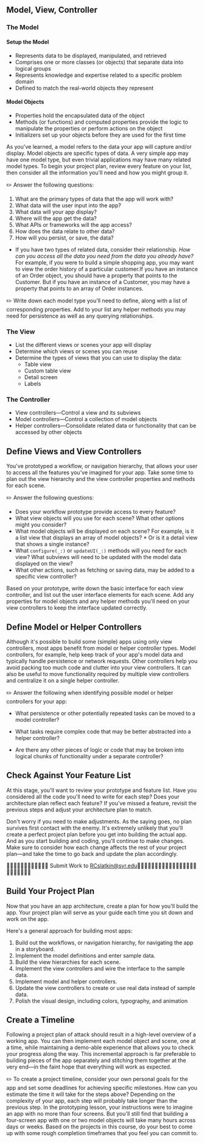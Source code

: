 ## Model, View, Controller

### The Model
#### Setup the Model 
* Represents data to be displayed, manipulated, and retrieved
* Comprises one or more classes (or objects) that separate data into logical groups
* Represents knowledge and expertise related to a specific problem domain
* Defined to match the real-world objects they represent

#### Model Objects
* Properties hold the encapsulated data of the object
* Methods (or functions) and computed properties provide the logic to manipulate the properties or perform actions on the object
* Initializers set up your objects before they are used for the first time

As you've learned, a model refers to the data your app will capture and/or display. Model objects are specific types of data. A very simple app may have one model type, but even trivial applications may have many related model types.
To begin your project plan, review every feature on your list, then consider all the information you'll need and how you might group it. 

✏️ Answer the following questions:
1. What are the primary types of data that the app will work with?
2. What data will the user input into the app?
3. What data will your app display?
4. Where will the app get the data?
5. What APIs or frameworks will the app access?
6. How does the data relate to other data?
7. How will you persist, or save, the data?

* If you have two types of related data, consider their relationship. _How can you access all the data you need from the data you already have?_ For example, if you were to build a simple shopping app, you may want to view the order history of a particular customer.If you have an instance of an Order object, you should have a property that points to the Customer. But if you have an instance of a Customer, you may have a property that points to an array of Order instances.

✏️ Write down each model type you'll need to define, along with a list of corresponding properties. Add to your list any helper methods you may need for persistence as well as any querying relationships.


### The View
* List the different views or scenes your app will display
* Determine which views or scenes you can reuse 
* Determine the types of views that you can use to display the data:  
  * Table view 
  * Custom table view
  * Detail screen
  * Labels
  
  
### The Controller
* View controllers—Control a view and its subviews
* Model controllers—Control  a collection of model objects
* Helper controllers—Consolidate related data or functionality that can be accessed by other objects

## Define Views and View Controllers
You've prototyped a workflow, or navigation hierarchy, that allows your user to access all the features you've imagined for your app. Take some time to plan out the view hierarchy and the view controller properties and methods for each scene. 

✏️ Answer the following questions:
* Does your workflow prototype provide access to every feature?
* What view objects will you use for each scene? What other options might you consider?
* What model objects will be displayed on each scene? For example, is it a list view that displays an array of model objects? * Or is it a detail view that shows a single instance?
* What `configure(_:)` or `updateUI(_:)` methods will you need for each view? What subviews will need to be updated with the model data displayed on the view?
* What other actions, such as fetching or saving data, may be added to a specific view controller?

Based on your prototype, write down the basic interface for each view controller, and list out the user interface elements for each scene. Add any properties for model objects and any helper methods you'll need on your view controllers to keep the interface updated correctly.

## Define Model or Helper Controllers

Although it's possible to build some (simple) apps using only view controllers, most apps benefit from model or helper controller types. Model controllers, for example, help keep track of your app's model data and typically handle persistence or network requests. Other controllers help you avoid packing too much code and clutter into your view controllers. It can also be useful to move functionality required by multiple view controllers and centralize it on a single helper controller.

✏️ Answer the following when identifying possible model or helper controllers for your app:

* What persistence or other potentially repeated tasks can be moved to a model controller?

* What tasks require complex code that may be better abstracted into a helper controller?

* Are there any other pieces of logic or code that may be broken into logical chunks of functionality under a separate controller?

## Check Against Your Feature List
At this stage, you'll want to review your prototype and feature list. Have you considered all the code you'll need to write for each step? Does your architecture plan reflect each feature? If you've missed a feature, revisit the previous steps and adjust your architecture plan to match.

Don't worry if you need to make adjustments. As the saying goes, no plan survives first contact with the enemy. It's extremely unlikely that you'll create a perfect project plan before you get into building the actual app. And as you start building and coding, you'll continue to make changes. Make sure to consider how each change affects the rest of your project plan—and take the time to go back and update the plan accordingly.

🛑🛑🛑🛑🛑🛑🛑🛑🛑🛑🛑🛑 Submit Work to RCslatkin@syr.edu🛑🛑🛑🛑🛑🛑🛑🛑🛑🛑🛑🛑🛑🛑🛑🛑🛑🛑🛑🛑🛑🛑🛑🛑
## Build Your Project Plan
Now that you have an app architecture, create a plan for how you'll build the app. Your project plan will serve as your guide each time you sit down and work on the app.

Here's a general approach for building most apps:
1. Build out the workflows, or navigation hierarchy, for navigating the app in a storyboard.
2. Implement the model definitions and enter sample data.
3. Build the view hierarchies for each scene.
4. Implement the view controllers and wire the interface to the sample data.
5. Implement model and helper controllers.
6. Update the view controllers to create or use real data instead of sample data.
7. Polish the visual design, including colors, typography, and animation


## Create a Timeline 
Following a project plan of attack should result in a high-level overview of a working app. You can then implement each model object and scene, one at a time, while maintaining a demo-able experience that allows you to check your progress along the way. This incremental approach is far preferable to building pieces of the app separately and stitching them together at the very end—in the faint hope that everything will work as expected.

✏️ To create a project timeline, consider your own personal goals for the app and set some deadlines for achieving specific milestones. How can you estimate the time it will take for the steps above? Depending on the complexity of your app, each step will probably take longer than the previous step. In the prototyping lesson, your instructions were to imagine an app with no more than four screens. But you'll still find that building a four-screen app with one or two model objects will take many hours across days or weeks. Based on the projects in this course, do your best to come up with some rough completion timeframes that you feel you can commit to. 
